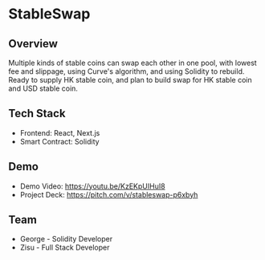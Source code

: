 # StableSwap

## Overview
Multiple kinds of stable coins can swap each other in one pool, with lowest fee and slippage, using Curve's algorithm, and using Solidity to rebuild. Ready to supply HK stable coin, and plan to build swap for HK stable coin and USD stable coin.

## Tech Stack
- Frontend: React, Next.js
- Smart Contract: Solidity

## Demo
- Demo Video: https://youtu.be/KzEKpUIHuI8
- Project Deck: https://pitch.com/v/stableswap-p6xbyh

## Team
- George - Solidity Developer
- Zisu - Full Stack Developer